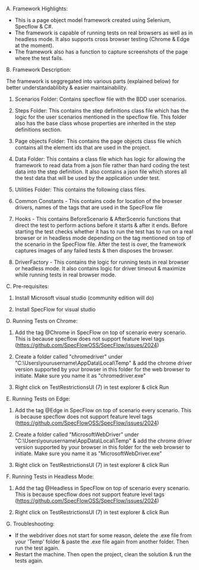 A. Framework Highlights:

- This is a page object model framework created using Selenium, Specflow & C#. 
- The framework is capable of running tests on real browsers as well as in headless mode. It also supports cross browser testing (Chrome & Edge at the moment). 
- The framework also has a function to capture screenshots of the page where the test fails.


B. Framework Description:

The framework is seggregated into various parts (explained below) for better understandablibity & easier maintainability.

1. Scenarios Folder: Contains specflow file with the BDD user scenarios.

2. Steps Folder: This contains the step definitions class file which has the logic for the user scenarios mentioned in the specflow file. This folder also has the base class whose properties are inherited in the step definitions section.

3. Page objects Folder: This contains the page objects class file which contains all the element ids that are used in the project.

4. Data Folder: This contains a class file which has logic for allowing the framework to read data from a json file rather than hard coding the test data into the step definition. It also contains a json file which stores all the test data that will be used by the application under test.

5. Utilities Folder: This contains the following class files.

6. Common Constants - This contains code for location of the browser drivers, names of the tags that are used in the SpecFlow file

7. Hooks - This contains BeforeScenario & AfterScenrio functions that direct the test to perform actions before it starts & after it ends. Before starting the test checks whether it has to run the test has to run on a real browser or in headless mode depending on the tag mentioned on top of the scenario in the SpecFlow file. After the test is over, the framework captures images of any failed tests & then disposes the browser.

8. DriverFactory - This contains the logic for running tests in real browser or headless mode. It also contains logic for driver timeout & maximize while running tests in real browser mode.


C. Pre-requisites:

1. Install Microsoft visual studio (community edition will do)

2. Install SpecFlow for visual studio


D. Running Tests on Chrome:

1. Add the tag @Chrome in SpecFlow on top of scenario every scenario. This is because specflow does not support feature level tags (https://github.com/SpecFlowOSS/SpecFlow/issues/2024)

2. Create a folder called "chromedriver" under "C:\Users\yourusername\AppData\Local\Temp" & add the chrome driver version supported by your browser in this folder for the web browser to initiate. Make sure you name it as "chromedriver.exe"

3. Right click on TestRestrictionsUI (7) in test explorer & click Run


E. Running Tests on Edge:

1. Add the tag @Edge in SpecFlow on top of scenario every scenario. This is because specflow does not support feature level tags (https://github.com/SpecFlowOSS/SpecFlow/issues/2024)

2. Create a folder called "MicrosoftWebDriver" under "C:\Users\yourusername\AppData\Local\Temp" & add the chrome driver version supported by your browser in this folder for the web browser to initiate. Make sure you name it as "MicrosoftWebDriver.exe"

3. Right click on TestRestrictionsUI (7) in test explorer & click Run


F. Running Tests in Headless Mode:

1. Add the tag @Headless in SpecFlow on top of scenario every scenario. This is because specflow does not support feature level tags (https://github.com/SpecFlowOSS/SpecFlow/issues/2024)

2. Right click on TestRestrictionsUI (7) in test explorer & click Run


G. Troubleshooting:

- If the webdriver does not start for some reason, delete the .exe file from your 'Temp' folder & paste the .exe file again from another folder. Then run the test again. 
- Restart the machine. Then open the project, clean the solution & run the tests again. 
